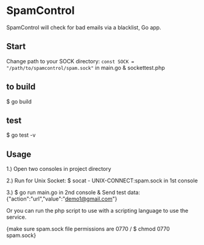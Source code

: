 # SpamControl
SpamControl will check for bad emails via a blacklist, Go app.

## Start

Change path to your SOCK directory: `const SOCK = "/path/to/spamcontrol/spam.sock"` in main.go & sockettest.php
 

## to build
$ go build


## test
$ go test -v

## Usage
1.) Open two consoles in project directory

2.) Run for Unix Socket: $ socat - UNIX-CONNECT:spam.sock in 1st console

3.) $ go run main.go in 2nd console & Send test data: {"action":"url","value":"demo1@gmail.com"} 

Or you can run the php script to use with a scripting language to use the service. 

{make sure spam.sock file permissions are 0770 / $ chmod 0770 spam.sock}

